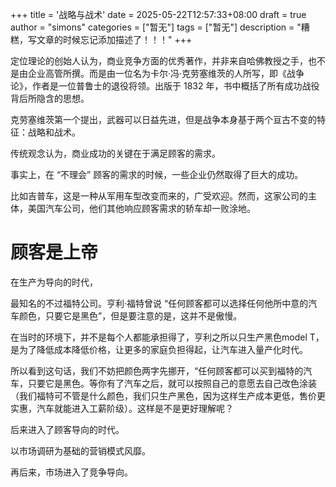 +++
title = '战略与战术'
date = 2025-05-22T12:57:33+08:00
draft = true
author = "simons"
categories = ["暂无"]
tags = ["暂无"]
description = "糟糕，写文章的时候忘记添加描述了！！！"
+++

定位理论的创始人认为，商业竞争方面的优秀著作，并非来自哈佛教授之手，也不是由企业高管所撰。而是由一位名为卡尔·冯·克劳塞维茨的人所写，即《战争论》，作者是一位普鲁士的退役将领。出版于 1832 年，书中概括了所有成功战役背后所隐含的思想。

克劳塞维茨第一个提出，武器可以日益先进，但是战争本身基于两个亘古不变的特征：战略和战术。

传统观念认为，商业成功的关键在于满足顾客的需求。

事实上，在 “不理会” 顾客的需求的时候，一些企业仍然取得了巨大的成功。

比如吉普车，这是一种从军用车型改变而来的，广受欢迎。然而，这家公司的主体，美国汽车公司，他们其他响应顾客需求的轿车却一败涂地。

# 顾客是上帝

在生产为导向的时代，

最知名的不过福特公司。亨利·福特曾说 “任何顾客都可以选择任何他所中意的汽车颜色，只要它是黑色”，但是要注意的是，这并不是傲慢。

在当时的环境下，并不是每个人都能承担得了，亨利之所以只生产黑色model T，是为了降低成本降低价格，让更多的家庭负担得起，让汽车进入量产化时代。


所以看到这句话，我们不妨把颜色两字先挪开，“任何顾客都可以买到福特的汽车，只要它是黑色。等你有了汽车之后，就可以按照自己的意愿去自己改色涂装（我们福特可不管是什么颜色，我们只生产黑色，因为这样生产成本更低，售价更实惠，汽车就能进入工薪阶级）。这样是不是更好理解呢？

后来进入了顾客导向的时代。

以市场调研为基础的营销模式风靡。

再后来，市场进入了竞争导向。
